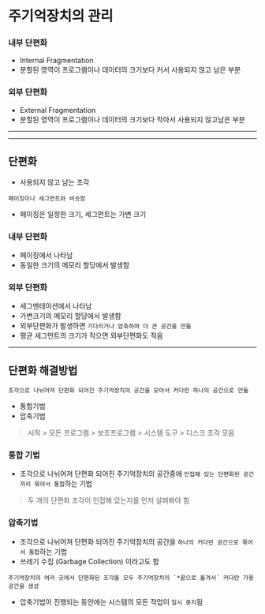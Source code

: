 # 주기억장치의 관리

### 내부 단편화

- Internal Fragmentation
- 분할된 영역이 프로그램이나 데이터의 크기보다 커서 사용되지 않고 남은 부분

### 외부 단편화

- External Fragmentation
- 분할된 영역이 프로그램이나 데이터의 크기보다 작아서 사용되지 않고남은 부분

---

---

## 단편화

- 사용되지 않고 남는 조각

```
페이징이나 세그먼트와 비슷함
```

- 페이징은 일정한 크기, 세그먼트는 가변 크기

### 내부 단편화

- 페이징에서 나타남
- 동일한 크기의 메모리 할당에서 발생함

### 외부 단편화

- 세그멘테이션에서 나타남
- 가변크기의 메모리 할당에서 발생함
- 외부단편화가 발생하면 `기다리거나 압축하여 더 큰 공간을 만듦`
- 평균 세그먼트의 크기가 작으면 외부단편화도 적음

---

## 단편화 해결방법

```
조각으로 나뉘어져 단편화 되어진 주기억장치의 공간을 모아서 커다란 하나의 공간으로 만듦
```

- 통합기법
- 압축기법

> 시작 > 모든 프로그램 > 보조프로그램 > 시스템 도구 > 디스크 조각 모음

### 통합 기법

- 조각으로 나뉘어져 단편화 되어진 주기억장치의 공간중에 `인접해 있는 단편화된 공간끼리 묶어서 통합`하는 기법

> 두 개의 단편화 조각이 인접해 있는지를 먼저 살펴봐야 함

### 압축기법

- 조각으로 나뉘어져 단편화 되어진 주기억장치의 공간을 `하나의 커다란 공간으로 묶어서 통합`하는 기법
- 쓰레기 수집 (Garbage Collection) 이라고도 함

```
주기억장치의 여러 곳에서 단편화된 조각을 모두 주기억장치의 `*끝으로 옮겨서` 커다란 가용공간을 생성
```

- 압축기법이 진행되는 동안에는 시스템의 모든 작업이 `일시 중지`됨
